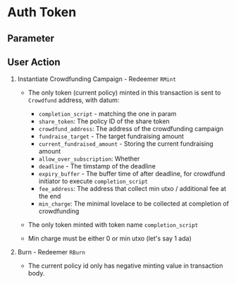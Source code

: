 # Auth Token

## Parameter

## User Action

1. Instantiate Crowdfunding Campaign - Redeemer `RMint`

   - The only token (current policy) minted in this transaction is sent to `Crowdfund` address, with datum:

     - `completion_script` - matching the one in param
     - `share_token`: The policy ID of the share token
     - `crowdfund_address`: The address of the crowdfunding campaign
     - `fundraise_target` - The target fundraising amount
     - `current_fundraised_amount` - Storing the current fundraising amount
     - `allow_over_subscription`: Whether
     - `deadline` - The timstamp of the deadline
     - `expiry_buffer` - The buffer time of after deadline, for crowdfund initiator to execute `completion_script`
     - `fee_address`: The address that collect min utxo / additional fee at the end
     - `min_charge`: The minimal lovelace to be collected at completion of crowdfunding

   - The only token minted with token name `completion_script`
   - Min charge must be either 0 or min utxo (let's say 1 ada)

2. Burn - Redeemer `RBurn`

   - The current policy id only has negative minting value in transaction body.
